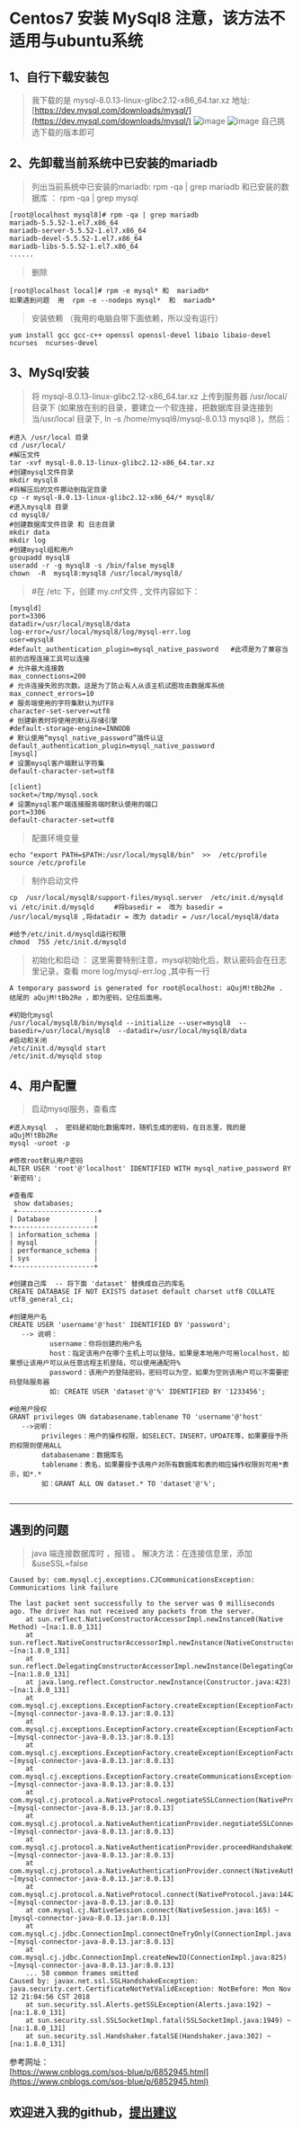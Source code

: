 Centos7 安装 MySql8  注意，该方法不适用与ubuntu系统
===

1、自行下载安装包 
---
>我下载的是 mysql-8.0.13-linux-glibc2.12-x86_64.tar.xz  地址:[https://dev.mysql.com/downloads/mysql/](https://dev.mysql.com/downloads/mysql/)
![image](https://github.com/fukeli/hello-word/blob/master/images/mysql%E4%B8%8B%E8%BD%BD1.png)
![image](https://github.com/fukeli/hello-word/blob/master/images/mysql%E4%B8%8B%E8%BD%BD2.png)
>自己挑选下载的版本即可

2、先卸载当前系统中已安装的mariadb
---
>列出当前系统中已安装的mariadb: rpm -qa | grep mariadb 和已安装的数据库 ： rpm -qa | grep mysql
```
[root@localhost mysql8]# rpm -qa | grep mariadb
mariadb-5.5.52-1.el7.x86_64
mariadb-server-5.5.52-1.el7.x86_64
mariadb-devel-5.5.52-1.el7.x86_64
mariadb-libs-5.5.52-1.el7.x86_64
......
```
>删除
```
[root@localhost local]# rpm -e mysql* 和  mariadb*   
如果遇到问题  用  rpm -e --nodeps mysql*  和  mariadb*
```
>安装依赖 （我用的电脑自带下面依赖，所以没有运行）
```
yum install gcc gcc-c++ openssl openssl-devel libaio libaio-devel  ncurses  ncurses-devel
```

3、MySql安装
----
>将 mysql-8.0.13-linux-glibc2.12-x86_64.tar.xz 上传到服务器 /usr/local/ 目录下 (如果放在别的目录，要建立一个软连接，把数据库目录连接到当/usr/local 目录下, ln -s /home/mysql8/mysql-8.0.13 mysql8 )，然后：
```
#进入 /usr/local 目录
cd /usr/local/ 
#解压文件
tar -xvf mysql-8.0.13-linux-glibc2.12-x86_64.tar.xz     
#创建mysql文件目录
mkdir mysql8
#将解压后的文件挪动到指定目录
cp -r mysql-8.0.13-linux-glibc2.12-x86_64/* mysql8/
#进入mysql8 目录
cd mysql8/
#创建数据库文件目录 和 日志目录
mkdir data 
mkdir log
#创建mysql组和用户
groupadd mysql8
useradd -r -g mysql8 -s /bin/false mysql8
chown  -R  mysql8:mysql8 /usr/local/mysql8/
```
>#在 /etc 下，创建 my.cnf文件 , 文件内容如下：
```
[mysqld]
port=3306
datadir=/usr/local/mysql8/data
log-error=/usr/local/mysql8/log/mysql-err.log
user=mysql8
#default_authentication_plugin=mysql_native_password   #此项是为了兼容当前的远程连接工具可以连接
# 允许最大连接数
max_connections=200
# 允许连接失败的次数。这是为了防止有人从该主机试图攻击数据库系统
max_connect_errors=10
# 服务端使用的字符集默认为UTF8
character-set-server=utf8
# 创建新表时将使用的默认存储引擎
#default-storage-engine=INNODB
# 默认使用“mysql_native_password”插件认证
default_authentication_plugin=mysql_native_password
[mysql]
# 设置mysql客户端默认字符集
default-character-set=utf8

[client]
socket=/tmp/mysql.sock
# 设置mysql客户端连接服务端时默认使用的端口
port=3306
default-character-set=utf8
```
>配置环境变量
```
echo "export PATH=$PATH:/usr/local/mysql8/bin"  >>  /etc/profile
source /etc/profile
```
>制作启动文件
```
cp  /usr/local/mysql8/support-files/mysql.server  /etc/init.d/mysqld
vi /etc/init.d/mysqld     #将basedir =  改为 basedir = /usr/local/mysql8 ,将datadir = 改为 datadir = /usr/local/mysql8/data

#给予/etc/init.d/mysqld运行权限
chmod  755 /etc/init.d/mysqld
```
>初始化和启动 ： 这里需要特别注意，mysql初始化后，默认密码会在日志里记录，查看 more log/mysql-err.log ,其中有一行
```
A temporary password is generated for root@localhost: aQujM!tBb2Re . 结尾的 aQujM!tBb2Re ，即为密码，记住后面用。
```
```
#初始化mysql 
/usr/local/mysql8/bin/mysqld --initialize --user=mysql8  --basedir=/usr/local/mysql8  --datadir=/usr/local/mysql8/data
#启动和关闭
/etc/init.d/mysqld start
/etc/init.d/mysqld stop
```
4、用户配置
----
>启动mysql服务，查看库
```
#进入mysql  ， 密码是初始化数据库时，随机生成的密码，在日志里，我的是 aQujM!tBb2Re
mysql -uroot -p

#修改root默认用户密码
ALTER USER 'root'@'localhost' IDENTIFIED WITH mysql_native_password BY '新密码';

#查看库
 show databases; 
 +--------------------+
| Database           |
+--------------------+
| information_schema |
| mysql              |
| performance_schema |
| sys                |
+--------------------+

#创建自己库  -- 将下面 'dataset' 替换成自己的库名
CREATE DATABASE IF NOT EXISTS dataset default charset utf8 COLLATE utf8_general_ci;   

#创建用户名
CREATE USER 'username'@'host' IDENTIFIED BY 'password';
   --> 说明：
          username：你将创建的用户名
          host：指定该用户在哪个主机上可以登陆，如果是本地用户可用localhost，如果想让该用户可以从任意远程主机登陆，可以使用通配符%
          password：该用户的登陆密码，密码可以为空，如果为空则该用户可以不需要密码登陆服务器
          如: CREATE USER 'dataset'@'%' IDENTIFIED BY '1233456';
  
#给用户授权
GRANT privileges ON databasename.tablename TO 'username'@'host'
   -->说明：
        privileges：用户的操作权限，如SELECT，INSERT，UPDATE等，如果要授予所的权限则使用ALL
        databasename：数据库名
        tablename：表名，如果要授予该用户对所有数据库和表的相应操作权限则可用*表示，如*.*
        如：GRANT ALL ON dataset.* TO 'dataset'@'%';
        
```

******
遇到的问题
---
>java 端连接数据库时 ，报错 。 解决方法：在连接信息里，添加  &useSSL=false
```
Caused by: com.mysql.cj.exceptions.CJCommunicationsException: Communications link failure

The last packet sent successfully to the server was 0 milliseconds ago. The driver has not received any packets from the server.
	at sun.reflect.NativeConstructorAccessorImpl.newInstance0(Native Method) ~[na:1.8.0_131]
	at sun.reflect.NativeConstructorAccessorImpl.newInstance(NativeConstructorAccessorImpl.java:62) ~[na:1.8.0_131]
	at sun.reflect.DelegatingConstructorAccessorImpl.newInstance(DelegatingConstructorAccessorImpl.java:45) ~[na:1.8.0_131]
	at java.lang.reflect.Constructor.newInstance(Constructor.java:423) ~[na:1.8.0_131]
	at com.mysql.cj.exceptions.ExceptionFactory.createException(ExceptionFactory.java:61) ~[mysql-connector-java-8.0.13.jar:8.0.13]
	at com.mysql.cj.exceptions.ExceptionFactory.createException(ExceptionFactory.java:105) ~[mysql-connector-java-8.0.13.jar:8.0.13]
	at com.mysql.cj.exceptions.ExceptionFactory.createException(ExceptionFactory.java:151) ~[mysql-connector-java-8.0.13.jar:8.0.13]
	at com.mysql.cj.exceptions.ExceptionFactory.createCommunicationsException(ExceptionFactory.java:167) ~[mysql-connector-java-8.0.13.jar:8.0.13]
	at com.mysql.cj.protocol.a.NativeProtocol.negotiateSSLConnection(NativeProtocol.java:351) ~[mysql-connector-java-8.0.13.jar:8.0.13]
	at com.mysql.cj.protocol.a.NativeAuthenticationProvider.negotiateSSLConnection(NativeAuthenticationProvider.java:777) ~[mysql-connector-java-8.0.13.jar:8.0.13]
	at com.mysql.cj.protocol.a.NativeAuthenticationProvider.proceedHandshakeWithPluggableAuthentication(NativeAuthenticationProvider.java:486) ~[mysql-connector-java-8.0.13.jar:8.0.13]
	at com.mysql.cj.protocol.a.NativeAuthenticationProvider.connect(NativeAuthenticationProvider.java:202) ~[mysql-connector-java-8.0.13.jar:8.0.13]
	at com.mysql.cj.protocol.a.NativeProtocol.connect(NativeProtocol.java:1442) ~[mysql-connector-java-8.0.13.jar:8.0.13]
	at com.mysql.cj.NativeSession.connect(NativeSession.java:165) ~[mysql-connector-java-8.0.13.jar:8.0.13]
	at com.mysql.cj.jdbc.ConnectionImpl.connectOneTryOnly(ConnectionImpl.java:955) ~[mysql-connector-java-8.0.13.jar:8.0.13]
	at com.mysql.cj.jdbc.ConnectionImpl.createNewIO(ConnectionImpl.java:825) ~[mysql-connector-java-8.0.13.jar:8.0.13]
	... 58 common frames omitted
Caused by: javax.net.ssl.SSLHandshakeException: java.security.cert.CertificateNotYetValidException: NotBefore: Mon Nov 12 21:04:56 CST 2018
	at sun.security.ssl.Alerts.getSSLException(Alerts.java:192) ~[na:1.8.0_131]
	at sun.security.ssl.SSLSocketImpl.fatal(SSLSocketImpl.java:1949) ~[na:1.8.0_131]
	at sun.security.ssl.Handshaker.fatalSE(Handshaker.java:302) ~[na:1.8.0_131]
```
参考网址：<br>
[https://www.cnblogs.com/sos-blue/p/6852945.html](https://www.cnblogs.com/sos-blue/p/6852945.html)

欢迎进入我的github，[提出建议](https://github.com/fukeli)<br>
---
